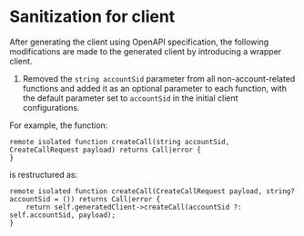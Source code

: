 # Sanitization for client
After generating the client using OpenAPI specification, the following modifications are made to the generated client by introducing a wrapper client.

1. Removed the `string accountSid` parameter from all non-account-related functions and added it as an optional parameter to each function, with the default parameter set to `accountSid` in the initial client configurations.

For example, the function:

```ballerina
remote isolated function createCall(string accountSid, CreateCallRequest payload) returns Call|error {
}
```

is restructured as:

```ballerina
remote isolated function createCall(CreateCallRequest payload, string? accountSid = ()) returns Call|error {
    return self.generatedClient->createCall(accountSid ?: self.accountSid, payload);
}
```
